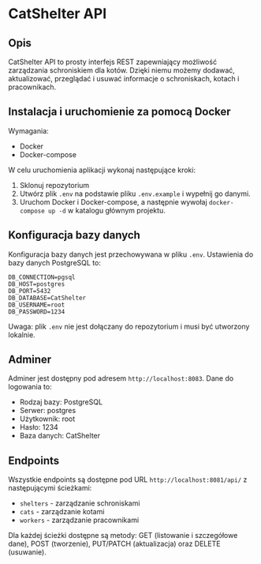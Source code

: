 # CatShelter API

## Opis
CatShelter API to prosty interfejs REST zapewniający możliwość zarządzania schroniskiem dla kotów. Dzięki niemu możemy dodawać, aktualizować, przeglądać i usuwać informacje o schroniskach, kotach i pracownikach.

## Instalacja i uruchomienie za pomocą Docker
Wymagania:
- Docker
- Docker-compose

W celu uruchomienia aplikacji wykonaj następujące kroki:
1. Sklonuj repozytorium
2. Utwórz plik `.env` na podstawie pliku `.env.example` i wypełnij go danymi.
3. Uruchom Docker i Docker-compose, a następnie wywołaj `docker-compose up -d` w katalogu głównym projektu.

## Konfiguracja bazy danych
Konfiguracja bazy danych jest przechowywana w pliku `.env`. Ustawienia do bazy danych PostgreSQL to:
```
DB_CONNECTION=pgsql
DB_HOST=postgres
DB_PORT=5432
DB_DATABASE=CatShelter
DB_USERNAME=root
DB_PASSWORD=1234
```
Uwaga: plik `.env` nie jest dołączany do repozytorium i musi być utworzony lokalnie.

## Adminer
Adminer jest dostępny pod adresem `http://localhost:8083`. Dane do logowania to:

- Rodzaj bazy: PostgreSQL
- Serwer: postgres
- Użytkownik: root
- Hasło: 1234
- Baza danych: CatShelter

## Endpoints
Wszystkie endpoints są dostępne pod URL `http://localhost:8081/api/` z następującymi ścieżkami:

- `shelters` - zarządzanie schroniskami
- `cats` - zarządzanie kotami
- `workers` - zarządzanie pracownikami

Dla każdej ścieżki dostępne są metody: GET (listowanie i szczegółowe dane), POST (tworzenie), PUT/PATCH (aktualizacja) oraz DELETE (usuwanie).
